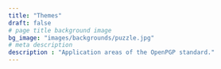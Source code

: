 ```yaml
---
title: "Themes"
draft: false
# page title background image
bg_image: "images/backgrounds/puzzle.jpg"
# meta description
description : "Application areas of the OpenPGP standard."
---
```

